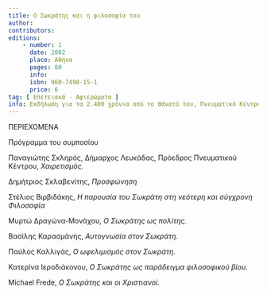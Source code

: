 ```yaml
---
title: Ο Σωκράτης και η φιλοσοφία του
author: 
contributors: 
editions: 
    - number: 1
      date: 2002
      place: Αθήνα
      pages: 80
      info: 
      isbn: 960-7498-15-1
      price: 6
tag: [ Επετειακά - Αφιερώματα ]
info: Εκδήλωση για τα 2.400 χρόνια από το θάνατό του, Πνευματικό Κέντρο του Δήμου Λευκάδας 20-21 Ιουλίου 2001
---
```


ΠΕΡΙΕΧΟΜΕΝΑ

Πρόγραμμα του συμποσίου

Παναγιώτης Σκληρός, Δήμαρχος Λευκάδας, Πρόεδρος Πνευματικού Κέντρου, *Χαιρετισμός.*

Δημήτριος Σκλαβενίτης, *Προσφώνηση*

Στέλιος Βιρβιδάκης, *Η παρουσία του Σωκράτη στη νεότερη και σύγχρονη Φιλοσοφία*

Μυρτώ Δραγώνα-Μονάχου, *Ο Σωκράτης ως πολίτης.*

Βασίλης Καρασμάνης, *Αυτογνωσία στον Σωκράτη.*

Παύλος Καλλιγάς, *Ο ωφελιμισμός στον Σωκράτη.*

Κατερίνα Ιεροδιάκονου, *Ο Σωκράτης ως παράδειγμα φιλοσοφικού βίου.* 

Michael Frede, *Ο Σωκράτης και οι Χριστιανοί.*
